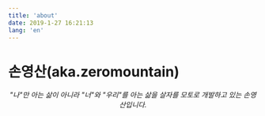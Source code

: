 ```yaml
---
title: 'about'
date: 2019-1-27 16:21:13
lang: 'en'
---
```


# 손영산(aka.zeromountain)

<div align="center">

_"나"만 아는 삶이 아니라 "너"와 "우리"를 아는 삶을 살자를 모토로 개발하고 있는 손영산입니다._

</div>
